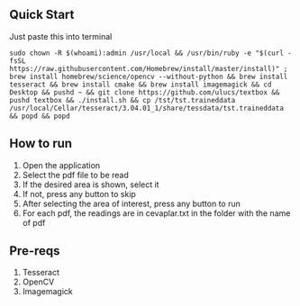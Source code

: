## Quick Start

Just paste this into terminal

	sudo chown -R $(whoami):admin /usr/local && /usr/bin/ruby -e "$(curl -fsSL https://raw.githubusercontent.com/Homebrew/install/master/install)" ; brew install homebrew/science/opencv --without-python && brew install tesseract && brew install cmake && brew install imagemagick && cd Desktop && pushd ~ && git clone https://github.com/ulucs/textbox && pushd textbox && ./install.sh && cp /tst/tst.traineddata /usr/local/Cellar/tesseract/3.04.01_1/share/tessdata/tst.traineddata && popd && popd

## How to run

1. Open the application
2. Select the pdf file to be read
3. If the desired area is shown, select it
4. If not, press any button to skip
5. After selecting the area of interest, press any button to run
6. For each pdf, the readings are in cevaplar.txt in the folder with the name of pdf

## Pre-reqs

1. Tesseract
2. OpenCV
3. Imagemagick
